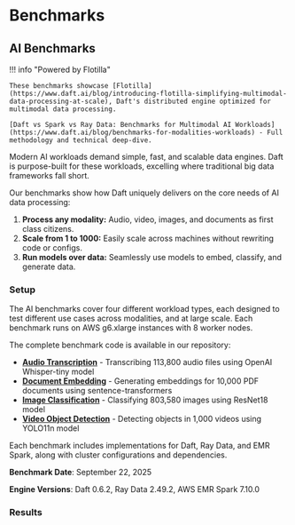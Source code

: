 # Benchmarks

## AI Benchmarks

!!! info "Powered by Flotilla"

    These benchmarks showcase [Flotilla](https://www.daft.ai/blog/introducing-flotilla-simplifying-multimodal-data-processing-at-scale), Daft's distributed engine optimized for multimodal data processing.

    [Daft vs Spark vs Ray Data: Benchmarks for Multimodal AI Workloads](https://www.daft.ai/blog/benchmarks-for-modalities-workloads) - Full methodology and technical deep-dive.

Modern AI workloads demand simple, fast, and scalable data engines. Daft is purpose-built for these workloads, excelling where traditional big data frameworks fall short.

Our benchmarks show how Daft uniquely delivers on the core needs of AI data processing:

1. **Process any modality:** Audio, video, images, and documents as first class citizens.
2. **Scale from 1 to 1000:** Easily scale across machines without rewriting code or configs.
3. **Run models over data:** Seamlessly use models to embed, classify, and generate data.

### Setup

The AI benchmarks cover four different workload types, each designed to test different use cases across modalities, and at large scale. Each benchmark runs on AWS g6.xlarge instances with 8 worker nodes.

The complete benchmark code is available in our repository:

- **[Audio Transcription](https://github.com/Eventual-Inc/Daft/tree/main/benchmarking/ai/audio_transcription)** - Transcribing 113,800 audio files using OpenAI Whisper-tiny model
- **[Document Embedding](https://github.com/Eventual-Inc/Daft/tree/main/benchmarking/ai/document_embedding)** - Generating embeddings for 10,000 PDF documents using sentence-transformers
- **[Image Classification](https://github.com/Eventual-Inc/Daft/tree/main/benchmarking/ai/image_classification)** - Classifying 803,580 images using ResNet18 model
- **[Video Object Detection](https://github.com/Eventual-Inc/Daft/tree/main/benchmarking/ai/video_object_detection)** - Detecting objects in 1,000 videos using YOLO11n model

Each benchmark includes implementations for Daft, Ray Data, and EMR Spark, along with cluster configurations and dependencies.

**Benchmark Date**: September 22, 2025

**Engine Versions**: Daft 0.6.2, Ray Data 2.49.2, AWS EMR Spark 7.10.0

### Results

<div>
    <script type="text/javascript">window.PlotlyConfig = {MathJaxConfig: 'local'};</script>
    <script charset="utf-8" src="https://cdn.plot.ly/plotly-2.20.0.min.js"></script>
    <div id="ai-benchmarks-chart" class="plotly-graph-div" style="height:100%; width:100%;"></div>
    <script type="text/javascript">
        window.PLOTLYENV = window.PLOTLYENV || {};
        if (document.getElementById("ai-benchmarks-chart")) {
            Plotly.newPlot(
                "ai-benchmarks-chart",
                [
                    {
                        "marker": {"color": "rgba(255, 0, 255, 1)"},
                        "name": "Daft",
                        "x": ["Audio Transcription", "Document Embedding", "Image Classification", "Video Object Detection"],
                        "y": [6.37, 1.9, 4.38, 11.77],
                        "type": "bar",
                        "textposition": "inside"
                    },
                    {
                        "hovertext": ["4.6x Slower", "7.6x Slower", "5.4x Slower", "2.2x Slower"],
                        "marker": {"color": "rgba(0, 102, 255, 0.75)"},
                        "name": "Ray Data",
                        "x": ["Audio Transcription", "Document Embedding", "Image Classification", "Video Object Detection"],
                        "y": [29.33, 14.53, 23.5, 25.9],
                        "type": "bar",
                        "textposition": "inside"
                    },
                    {
                        "hovertext": ["4.0x Slower", "4.2x Slower", "10.3x Slower", "18.4x Slower"],
                        "marker": {"color": "rgba(226,90,28, 0.75)"},
                        "name": "Spark",
                        "x": ["Audio Transcription", "Document Embedding", "Image Classification", "Video Object Detection"],
                        "y": [25.77, 8.07, 45.12, 216.0],
                        "type": "bar",
                        "textposition": "inside"
                    }
                ],
                {
                    "title": {"text": "AI Benchmarks - Performance Comparison (lower is better)"},
                    "yaxis": {
                        "title": {"text": "Time (minutes, log scale)"},
                        "type": "log",
                        "tickmode": "array",
                        "tickvals": [1, 2, 5, 10, 20, 40, 60, 220],
                        "ticktext": ["1", "2", "5", "10", "20", "40", "60", "220"]
                    },
                    "xaxis": {"title": {"text": "Workload"}},
                    "uniformtext": {"minsize": 8, "mode": "hide"}
                },
                {"displayModeBar": false, "responsive": true}
            );
        }
    </script>
</div>

|          | Daft | Ray Data | EMR Spark |
| -------- | :--: | :------: | :---: |
| Audio Transcription | 6m 22s | 29m 20s (4.6x slower) | 25m 46s (4.0x slower) |
| Document Embedding | 1m 54s | 14m 32s (7.6x slower) | 8m 4s (4.2x slower) |
| Image Classification | 4m 23s | 23m 30s (5.4x slower) | 45m 7s (10.3x slower) |
| Video Object Detection | 11m 46s | 25m 54s (2.2x slower) | 3h 36m (18.4x slower) |

### Logs

Complete execution logs for all AI benchmark runs are available for transparency and reproducibility:

| Workload | Daft | Ray Data | Spark |
| -------- | ---- | -------- | ----- |
| Audio Transcription | s3://daft-public-data/benchmarking/logs/ai_benchmarking_logs/audio_transcription/daft.txt | s3://daft-public-data/benchmarking/logs/ai_benchmarking_logs/audio_transcription/ray_data.txt | s3://daft-public-data/benchmarking/logs/ai_benchmarking_logs/audio_transcription/spark.txt |
| Document Embedding | s3://daft-public-data/benchmarking/logs/ai_benchmarking_logs/document_embedding/daft.txt | s3://daft-public-data/benchmarking/logs/ai_benchmarking_logs/document_embedding/ray_data.txt | s3://daft-public-data/benchmarking/logs/ai_benchmarking_logs/document_embedding/spark.txt |
| Image Classification | s3://daft-public-data/benchmarking/logs/ai_benchmarking_logs/image_classification/daft.txt | s3://daft-public-data/benchmarking/logs/ai_benchmarking_logs/image_classification/ray_data.txt | s3://daft-public-data/benchmarking/logs/ai_benchmarking_logs/image_classification/spark.txt |
| Video Object Detection | s3://daft-public-data/benchmarking/logs/ai_benchmarking_logs/video_object_detection/daft.txt | s3://daft-public-data/benchmarking/logs/ai_benchmarking_logs/video_object_detection/ray_data.txt | s3://daft-public-data/benchmarking/logs/ai_benchmarking_logs/video_object_detection/spark.txt |

---

## TPC-H Benchmarks

Here we compare Daft against some popular Distributed Dataframes such as Spark, Modin, and Dask on the TPC-H benchmark. Our goal for this benchmark is to demonstrate that Daft is able to meet the following development goals:

1. **Solid out of the box performance:** great performance without having to tune esoteric flags or configurations specific to this workload
2. **Reliable out-of-core execution:** highly performant and reliable processing on larger-than-memory datasets, without developer intervention and Out-Of-Memory (OOM) errors
3. **Ease of use:** getting up and running should be easy on cloud infrastructure for an individual developer or in an enterprise cloud setting

A great stress test for Daft is the [TPC-H benchmark](https://www.tpc.org/tpch/), which is a standard benchmark for analytical query engines. This benchmark helps ensure that while Daft makes it very easy to work with multimodal data, it can also do a great job at larger scales (terabytes) of more traditional tabular analytical workloads.

### Setup

The basic setup for our benchmarks are as follows:

1. We run questions 1 to 10 of the TPC-H benchmarks using Daft and other commonly used Python Distributed Dataframes.
2. The data for the queries are stored and retrieved from AWS S3 as partitioned Apache Parquet files, which is typical of enterprise workloads. No on disk/in-memory caching was performed.
3. We run each framework on a cluster of AWS i3.2xlarge instances that each have:
    - 8 vCPUs
    - 61G of memory
    - 1900G of NVMe SSD space

The frameworks that we benchmark against are Spark, Modin, and Dask. We chose these comparable Dataframes as they are the most commonly referenced frameworks for running large scale distributed analytical queries in Python.

For benchmarking against Spark, we use AWS EMR which is a hosted Spark service. For other benchmarks, we host our own Ray and Dask clusters on Kubernetes. Please refer to the section on our [Detailed Benchmarking Setup](#detailed-benchmarking-setup) for additional information.

### Results

!!! success "Highlights"

    1. Out of all the benchmarked frameworks, **only Daft and EMR Spark are able to run terabyte scale queries reliably** on out-of-the-box configurations.
    2. **Daft is consistently much faster** (3.3x faster than EMR Spark, 7.7x faster than Dask Dataframes, and 44.4x faster than Modin).

!!! note "Note"

    We were unable to obtain full results for Modin due to cluster OOMs, errors and timeouts (one hour limit per question attempt). Similarly, Dask was unable to provide comparable results for the terabyte scale benchmark. It is possible that these frameworks may perform and function better with additional tuning and configuration. Logs for all the runs are provided in a public AWS S3 bucket.

#### 100 Scale Factor

First we run TPC-H 100 Scale Factor (around 100GB) benchmark  on 4 i3.2xlarge worker instances. In total, these instances add up to 244GB of cluster memory which will require the Dataframe library to perform disk spilling and out-of-core processing for certain questions that have a large join or sort.

<!-- todo(doc): Find better way to embed html file content, rather than pasting the whole file, how to use snippet? -->

<div>                        <script type="text/javascript">window.PlotlyConfig = {MathJaxConfig: 'local'};</script>
    <script charset="utf-8" src="https://cdn.plot.ly/plotly-2.20.0.min.js"></script>
    <div id="78330a19-a541-460b-bd9f-217b9d4cd137" class="plotly-graph-div" style="height:100%; width:100%;"></div>
    <script type="text/javascript">
        window.PLOTLYENV = window.PLOTLYENV || {};
        if (document.getElementById("78330a19-a541-460b-bd9f-217b9d4cd137")) {
            Plotly.newPlot(
                "78330a19-a541-460b-bd9f-217b9d4cd137",
                [
                    {
                        "marker": {"color": "rgba(255, 0, 255, 1)"},
                        "name": "Daft",
                        "x": ["Q1", "Q2", "Q3", "Q4", "Q5", "Q6", "Q7", "Q8", "Q9", "Q10"],
                        "y": [1.0666666666666667, 0.7666666666666667, 0.9833333333333333, 1.05, 1.9666666666666666, 0.6333333333333333, 1.1666666666666667, 2.25, 2.183333333333333, 1.0166666666666666],
                        "type": "bar",
                        "textposition": "inside"
                    },
                    {
                        "hovertext": ["5.6x Slower", "1.1x Slower", "5.1x Slower", "2.8x Slower", "2.0x Slower", "9.7x Slower", "4.3x Slower", "2.0x Slower", "2.3x Slower", "4.8x Slower"],
                        "marker": {"color": "rgba(226,90,28, 0.75)"},
                        "name": "Spark",
                        "x": ["Q1", "Q2", "Q3", "Q4", "Q5", "Q6", "Q7", "Q8", "Q9", "Q10"],
                        "y": [5.991666666666666, 0.8716666666666666, 4.996666666666667, 2.955, 3.8583333333333334, 6.135000000000001, 4.985, 4.428333333333333, 5.051666666666667, 4.863333333333333],
                        "type": "bar",
                        "textposition": "inside"
                    },
                    {
                        "hovertext": ["4.2x Slower", "1.4x Slower", "6.9x Slower", "13.0x Slower", "8.2x Slower", "6.1x Slower", "6.8x Slower", "3.6x Slower", "11.8x Slower", "12.1x Slower"],
                        "marker": {"color": "rgba(255,193,30, 0.75)"},
                        "name": "Dask",
                        "x": ["Q1", "Q2", "Q3", "Q4", "Q5", "Q6", "Q7", "Q8", "Q9", "Q10"],
                        "y": [4.456666666666666, 1.0983333333333334, 6.748333333333333, 13.615, 16.215, 3.8366666666666664, 7.96, 8.148333333333333, 25.790000000000003, 12.306666666666667],
                        "type": "bar",
                        "textposition": "inside"
                    },
                    {
                        "hovertext": ["29.1x Slower", "12.5x Slower", "nanx Slower", "48.6x Slower", "nanx Slower", "87.7x Slower", "nanx Slower", "nanx Slower", "nanx Slower", "52.7x Slower"],
                        "marker": {"color": "rgba(0,173,233, 0.75)"},
                        "name": "Modin",
                        "x": ["Q1", "Q2", "Q3", "Q4", "Q5", "Q6", "Q7", "Q8", "Q9", "Q10"],
                        "y": [31.066666666666666, 9.616666666666667, null, 51.05, null, 55.53333333333333, null, null, null, 53.6],
                        "type": "bar",
                        "textposition": "inside"
                    }
                ],
                {
                    "title": {"text": "TPCH 100 Scale Factor - 4 Nodes (lower is better)"},
                    "yaxis": {"title": {"text": "Time (minutes)"}},
                    "xaxis": {"title": {"text": "TPCH Question"}},
                    "uniformtext": {"minsize": 8, "mode": "hide"}
                },
                {"displayModeBar": false, "responsive": true}
            );
        }
    </script>
</div>

| Dataframe | Questions Completed | Total Time (seconds) | Relative to Daft |
| --------- | :-----------------: | :------------------: | :--------------: |
| Daft      | 10/10               | 785                  | 1.0x             |
| Spark     | 10/10               | 2648                 | 3.3x             |
| Dask      | 10/10               | 6010                 | 7.7x             |
| Modin     | 5/10                | Did not finish       | 44.4x*           |

*\* Only for queries that completed.*

From the results we see that Daft, Spark, and Dask are able to complete all the questions and Modin completes less than half. We also see that Daft is **3.3x** faster than Spark and **7.7x** faster than Dask including S3 IO. We expect these speed-ups to be much larger if the data is loaded in memory instead of cloud storage, which we will show in future benchmarks.

#### 1000 Scale Factor

Next we scale up the data size by 10x while keeping the cluster size the same. Since we only have 244GB of memory and 1TB+ of tabular data, the DataFrame library will be required to perform disk spilling and out-of-core processing for all questions at nearly all stages of the query.

<!-- Find better way to embed html file content, rather than pasting the whole file -->
<div>                        <script type="text/javascript">window.PlotlyConfig = {MathJaxConfig: 'local'};</script>
    <script charset="utf-8" src="https://cdn.plot.ly/plotly-2.20.0.min.js"></script>
    <div id="2e3c4bff-c808-4722-8664-d4c63ee41e55" class="plotly-graph-div" style="height:100%; width:100%;"></div>
    <script type="text/javascript">
        window.PLOTLYENV = window.PLOTLYENV || {};
        if (document.getElementById("2e3c4bff-c808-4722-8664-d4c63ee41e55")) {
            Plotly.newPlot(
                "2e3c4bff-c808-4722-8664-d4c63ee41e55",
                [
                    {
                        "marker": {"color": "rgba(255, 0, 255, 1)"},
                        "name": "Daft",
                        "x": ["Q1", "Q2", "Q3", "Q4", "Q5", "Q6", "Q7", "Q8", "Q9", "Q10"],
                        "y": [4.85, 9.766666666666667, 12.933333333333334, 11.233333333333333, 17.616666666666667, 2.7, 15.15, 18.5, 22.833333333333332, 13.983333333333333],
                        "type": "bar",
                        "textposition": "inside"
                    },
                    {
                        "hovertext": ["12.1x Slower", "0.9x Slower", "3.8x Slower", "2.9x Slower", "2.1x Slower", "22.3x Slower", "3.5x Slower", "2.7x Slower", "2.6x Slower", "3.4x Slower"],
                        "marker": {"color": "rgba(226,90,28, 0.75)"},
                        "name": "Spark",
                        "x": ["Q1", "Q2", "Q3", "Q4", "Q5", "Q6", "Q7", "Q8", "Q9", "Q10"],
                        "y": [58.625, 8.591666666666667, 48.559999999999995, 32.88666666666667, 36.98166666666667, 60.11333333333334, 52.34, 49.475, 58.26166666666666, 46.85333333333333],
                        "type": "bar",
                        "textposition": "inside"
                    },
                    {
                        "hovertext": ["8.7x Slower", "2.1x Slower", "nanx Slower", "nanx Slower", "nanx Slower", "13.7x Slower", "nanx Slower", "nanx Slower", "nanx Slower", "nanx Slower"],
                        "marker": {"color": "rgba(255,193,30, 0.75)"},
                        "name": "Dask",
                        "x": ["Q1", "Q2", "Q3", "Q4", "Q5", "Q6", "Q7", "Q8", "Q9", "Q10"],
                        "y": [42.37166666666667, 20.926666666666666, null, null, null, 36.968333333333334, null, null, null, null],
                        "type": "bar",
                        "textposition": "inside"
                    }
                ],
                {
                    "title": {"text": "TPCH 1000 Scale Factor - 4 Nodes (lower is better)"},
                    "yaxis": {"title": {"text": "Time (minutes)"}},
                    "xaxis": {"title": {"text": "TPCH Question"}},
                    "uniformtext": {"minsize": 8, "mode": "hide"}
                },
                {"displayModeBar": false, "responsive": true}
            );
        }
    </script>
</div>


| Dataframe | Questions Completed | Total Time (seconds) | Relative to Daft |
| --------- | :-----------------: | :------------------: | :--------------: |
| Daft      | 10/10               | 7774                 | 1.0x             |
| Spark     | 10/10               | 27161                | 3.5x             |
| Dask      | 3/10                | Did not finish       | 5.8x*            |
| Modin     | 0/10                | Did not finish       | No data          |


*\* Only for queries that completed.*

From the results we see that only Daft and Spark are able to complete all the questions. Dask completes less than a third and Modin is unable to complete any due to OOMs and cluster crashes. Since we can only compare to Spark here, we see that Daft is **3.5x** faster including S3 IO. This shows that Daft and Spark are the only Dataframes in this comparison capable of processing data larger than memory, with Daft standing out as the significantly faster option.

#### 1000 Scale Factor - Node Count Ablation

Finally, we compare how Daft performs on varying size clusters on the terabyte scale dataset. We run the same Daft TPC-H questions on the same dataset as the [previous section](#1000-scale-factor) but sweep the worker node count.

<!-- Find better way to embed html file content, rather than pasting the whole file -->
<div>                        <script type="text/javascript">window.PlotlyConfig = {MathJaxConfig: 'local'};</script>
    <script charset="utf-8" src="https://cdn.plot.ly/plotly-2.20.0.min.js"></script>
    <div id="8da53ffa-b330-43c6-b32b-a84051abed03" class="plotly-graph-div" style="height:100%; width:100%;"></div>
    <script type="text/javascript">
        window.PLOTLYENV = window.PLOTLYENV || {};
        if (document.getElementById("8da53ffa-b330-43c6-b32b-a84051abed03")) {
            Plotly.newPlot(
                "8da53ffa-b330-43c6-b32b-a84051abed03",
                [
                    {
                        "name": "1 Node",
                        "x": ["Q1", "Q2", "Q3", "Q4", "Q5", "Q6", "Q7", "Q8", "Q9", "Q10"],
                        "y": [18.466666666666665, 34.7, 49.516666666666666, 37.583333333333336, 67.01666666666667, 12.133333333333333, 56.18333333333333, 68.68333333333334, 92.1, 57.63333333333333],
                        "type": "bar",
                        "textposition": "inside"
                    },
                    {
                        "name": "4 Node",
                        "x": ["Q1", "Q2", "Q3", "Q4", "Q5", "Q6", "Q7", "Q8", "Q9", "Q10"],
                        "y": [4.85, 9.766666666666667, 12.933333333333334, 11.233333333333333, 17.616666666666667, 2.7, 15.15, 18.5, 22.833333333333332, 13.983333333333333],
                        "type": "bar",
                        "textposition": "inside"
                    },
                    {
                        "name": "8 Node",
                        "x": ["Q1", "Q2", "Q3", "Q4", "Q5", "Q6", "Q7", "Q8", "Q9", "Q10"],
                        "y": [2.6, 5.933333333333334, 6.583333333333333, 5.083333333333333, 10.2, 1.5, 7.95, 9.733333333333333, 16.666666666666668, 7.183333333333334],
                        "type": "bar",
                        "textposition": "inside"
                    }
                ],
                {
                    "title": {"text": "TPCH 1000 Scale Factor - Node Count vs Daft Query Time"},
                    "yaxis": {"title": {"text": "Time (minutes)"}},
                    "xaxis": {"title": {"text": "TPCH Question"}},
                    "uniformtext": {"minsize": 8, "mode": "hide"}
                },
                {"displayModeBar": false, "responsive": true}
            );
        }
    </script>
</div>

We note two interesting results here:

1. Daft can process 1TB+ of analytical data on a single 61GB instance without being distributed (16x more data than memory).
2. Daft query times scale linearly with the number of nodes (e.g. 4 nodes being 4 times faster than a single node). This allows for faster queries while maintaining the same compute cost!

### Detailed Benchmarking Setup

#### Benchmarking Code

Our benchmarking scripts and code can be found in the [distributed-query-benchmarks](https://github.com/Eventual-Inc/distributed-query-benchmarking) GitHub repository.

- TPC-H queries for Daft were written by us.
- TPC-H queries for SparkSQL was adapted from [this repository](https://github.com/bodo-ai/Bodo/blob/main/benchmarks/tpch/pyspark_notebook.ipynb).
- TPC-H queries for Dask and Modin were adapted from these repositories for questions [Q1-7](https://github.com/pola-rs/tpch) and [Q8-10](https://github.com/xprobe-inc/benchmarks/tree/main/tpch).

### Infrastructure
Our infrastructure runs on an EKS Kubernetes cluster.

<!-- Markdown doesn't support table without header row -->
- **Driver Instance**: i3.2xlarge
- **Worker Instance**: i3.2xlarge
- **Number of Workers**: 1/4/8
- **Networking**: All instances colocated in the same Availability Zone in the AWS us-west-2 region

#### Data
Data for the benchmark was stored in AWS S3.
No node-level caching was performed, and data is read directly from AWS S3 on every attempt to simulate realistic workloads.

- **Storage**: AWS S3 Bucket
- **Format**: Parquet
- **Region**: us-west-2
- **File Layout**: Each table is split into 32 (for the 100SF benchmark) or 512 (for the 1000SF benchmark) separate Parquet files. Parquet files for a given table have their paths prefixed with that table’s name, and are laid out in a flat folder structure under that prefix. Frameworks are instructed to read Parquet files from that prefix.
- **Data Generation**: TPC-H data was generated using the utilities found in the open-sourced [Daft repository](https://github.com/Eventual-Inc/Daft/blob/main/benchmarking/tpch/pipelined_data_generation.py). This data is also available on request if you wish to reproduce any results!

#### Cluster Setup

##### Dask and Ray

To help us run the Distributed Dataframe libraries, we used Kubernetes for deploying Dask and Ray clusters.
The configuration files for these setups can be found in our [open source benchmarking repository](https://github.com/Eventual-Inc/distributed-query-benchmarking/tree/main/cluster_setup).

Our benchmarks for Daft and Modin were run on a [KubeRay](https://github.com/ray-project/kuberay) cluster, and our benchmarks for Dask was run on a [Dask-on-Kubernetes](https://github.com/dask/dask-kubernetes) cluster. Both projects are owned and maintained officially by the creators of these libraries as one of the main methods of deploying.

##### Spark

For benchmarking Spark we used AWS EMR, the official managed Spark solution provided by AWS. For more details on our setup and approach, please consult our Spark benchmarks [README](https://github.com/Eventual-Inc/distributed-query-benchmarking/tree/main/distributed_query_benchmarking/spark_queries).

#### Logs

| Dataframe | Scale Factor | Nodes  | Links                     |
| --------- | ------------ | ------ | ------------------------- |
| Daft      | 1000         | 8      | 1. s3://daft-public-data/benchmarking/logs/daft.0_1_3.1tb.8-i32xlarge.log     |
| Daft      | 1000         | 4      | 1. s3://daft-public-data/benchmarking/logs/daft.0_1_3.1tb.4-i32xlarge.log     |
| Daft      | 1000         | 1      | 1. s3://daft-public-data/benchmarking/logs/daft.1tb.1.i3-2xlarge.part1.log <br> 2. s3://daft-public-data/benchmarking/logs/daft.1tb.1.i3-2xlarge.part2.log    |
| Daft      | 100          | 4      | 1. s3://daft-public-data/benchmarking/logs/daft.0_1_3.100gb.4-i32xlarge.log
| Spark     | 1000         | 4      | 1. s3://daft-public-data/benchmarking/logs/emr-spark.6_10_0.1tb.4-i32xlarge.log
| Spark     | 100          | 4      | 1. s3://daft-public-data/benchmarking/logs/emr-spark.6_10_0.100gb.4-i32xlarge.log.gz
|Dask (failed, multiple retries) | 1000 | 16 | 1. s3://daft-public-data/benchmarking/logs/dask.2023_5_0.1tb.16-i32xlarge.0.log <br> 2. s3://daft-public-data/benchmarking/logs/dask.2023_5_0.1tb.16-i32xlarge.1.log <br> 3. s3://daft-public-data/benchmarking/logs/dask.2023_5_0.1tb.16-i32xlarge.2.log <br> 4. s3://daft-public-data/benchmarking/logs/dask.2023_5_0.1tb.16-i32xlarge.3.log |
| Dask (failed, multiple retries)| 1000 | 4  | 1. s3://daft-public-data/benchmarking/logs/dask.2023_5_0.1tb.4-i32xlarge.q126.log |
| Dask (multiple retries) | 100 | 4 | 1. s3://daft-public-data/benchmarking/logs/dask.2023_5_0.100gb.4-i32xlarge.0.log <br> 2. s3://daft-public-data/benchmarking/logs/dask.2023_5_0.100gb.4-i32xlarge.0.log <br> 3. s3://daft-public-data/benchmarking/logs/dask.2023_5_0.100gb.4-i32xlarge.1.log |
| Modin (failed, multiple retries) | 1000 | 16 | 1. s3://daft-public-data/benchmarking/logs/modin.0_20_1.1tb.16-i32xlarge.0.log <br> 2. s3://daft-public-data/benchmarking/logs/modin.0_20_1.1tb.16-i32xlarge.1.log |
| Modin (failed, multiple retries) | 100  | 4  | 1. s3://daft-public-data/benchmarking/logs/modin.0_20_1.100gb.4-i32xlarge.log |
